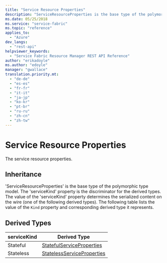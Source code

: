 ```yaml
---
title: "Service Resource Properties"
description: "ServiceResourceProperties is the base type of the polymorphic type model and the serviceKind property is the discriminator for the derived types."
ms.date: 05/25/2018
ms.service: "service-fabric"
ms.topic: "reference"
applies_to: 
  - "Azure"
dev_langs: 
  - "rest-api"
helpviewer_keywords: 
  - "Service Fabric Resource Manager REST API Reference"
author: "erikadoyle"
ms.author: "edoyle"
manager: "gwallace"
translation.priority.mt: 
  - "de-de"
  - "es-es"
  - "fr-fr"
  - "it-it"
  - "ja-jp"
  - "ko-kr"
  - "pt-br"
  - "ru-ru"
  - "zh-cn"
  - "zh-tw"
---
```

# Service Resource Properties

The service resource properties.
## Inheritance

'ServiceResourceProperties' is the base type of the polymorphic type model. The 'serviceKind' property is the discriminator for the derived types. 
The value of the 'serviceKind' property determines the serialized content on the wire (one of the following derived types). 
The following table lists the value of the `Kind` property and corresponding derived type it represents.
## Derived Types

| serviceKind | Derived Type |
| --- | --- | 
| Stateful | [StatefulServiceProperties](sfrp-2017-07-01-preview-model-statefulserviceproperties.md) |
| Stateless | [StatelessServiceProperties](sfrp-2017-07-01-preview-model-statelessserviceproperties.md) |

